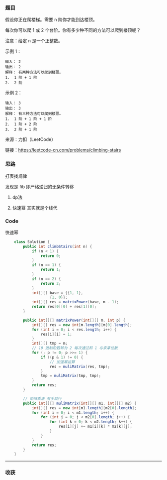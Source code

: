 ### 题目

假设你正在爬楼梯。需要 n 阶你才能到达楼顶。

每次你可以爬 1 或 2 个台阶。你有多少种不同的方法可以爬到楼顶呢？

注意：给定 n 是一个正整数。

示例 1：
```
输入： 2
输出： 2
解释： 有两种方法可以爬到楼顶。
1.  1 阶 + 1 阶
2.  2 阶
```
示例 2：
```
输入： 3
输出： 3
解释： 有三种方法可以爬到楼顶。
1.  1 阶 + 1 阶 + 1 阶
2.  1 阶 + 2 阶
3.  2 阶 + 1 阶
```
来源：力扣（LeetCode）

链接：https://leetcode-cn.com/problems/climbing-stairs

### 思路

打表找规律

发现是 fib 即严格递归的无条件转移

1. dp法
   
2. 快速幂  其实就是个线代

### Code
快速幂
```java
    class Solution {
        public int climbStairs(int n) {
            if (n < 1) {
                return 0;
            }
            if (n == 1) {
                return 1;
            }
            if (n == 2) {
                return 2;
            }
            int[][] base = {{1, 1},
                    {1, 0}};
            int[][] res = matrixPower(base, n - 1);
            return res[0][0] + res[1][0];
        }

        public int[][] matrixPower(int[][] m, int p) {
            int[][] res = new int[m.length][m[0].length];
            for (int i = 0; i < res.length; i++) {
                res[i][i] = 1;
            }
            int[][] tmp = m;
            // 10 进制阶数转为 2 每次通过和 1 与来拿位数
            for (; p != 0; p >>= 1) {
                if ((p & 1) != 0) {
                    // 加速幂运算
                    res = muliMatrix(res, tmp);
                }
                tmp = muliMatrix(tmp, tmp);
            }
            return res;
        }

        // 矩阵乘法 有手就行
        public int[][] muliMatrix(int[][] m1, int[][] m2) {
            int[][] res = new int[m1.length][m2[0].length];
            for (int i = 0; i < m1.length; i++) {
                for (int j = 0; j < m2[0].length; j++) {
                    for (int k = 0; k < m2.length; k++) {
                        res[i][j] += m1[i][k] * m2[k][j];
                    }
                }
            }
            return res;
        }
    }
```
*** 
### 收获
